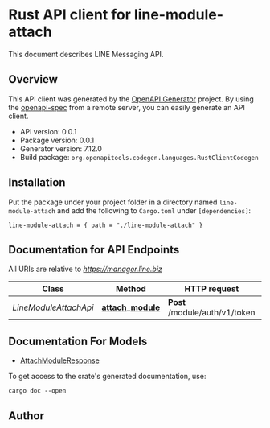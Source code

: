 # Rust API client for line-module-attach

This document describes LINE Messaging API.


## Overview

This API client was generated by the [OpenAPI Generator](https://openapi-generator.tech) project.  By using the [openapi-spec](https://openapis.org) from a remote server, you can easily generate an API client.

- API version: 0.0.1
- Package version: 0.0.1
- Generator version: 7.12.0
- Build package: `org.openapitools.codegen.languages.RustClientCodegen`

## Installation

Put the package under your project folder in a directory named `line-module-attach` and add the following to `Cargo.toml` under `[dependencies]`:

```
line-module-attach = { path = "./line-module-attach" }
```

## Documentation for API Endpoints

All URIs are relative to *https://manager.line.biz*

Class | Method | HTTP request | Description
------------ | ------------- | ------------- | -------------
*LineModuleAttachApi* | [**attach_module**](docs/LineModuleAttachApi.md#attach_module) | **Post** /module/auth/v1/token | 


## Documentation For Models

 - [AttachModuleResponse](docs/AttachModuleResponse.md)


To get access to the crate's generated documentation, use:

```
cargo doc --open
```

## Author



